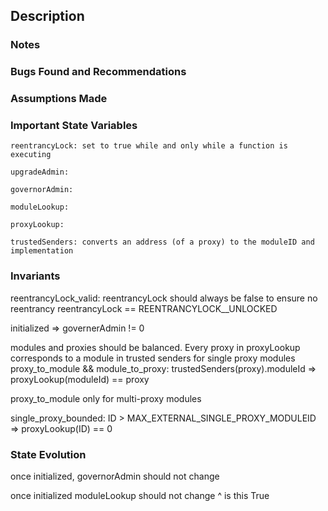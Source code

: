 ## Description
### Notes
### Bugs Found and Recommendations
### Assumptions Made

### Important State Variables
    reentrancyLock: set to true while and only while a function is executing

    upgradeAdmin:

    governorAdmin:

    moduleLookup:

    proxyLookup:

    trustedSenders: converts an address (of a proxy) to the moduleID and implementation

### Invariants
reentrancyLock_valid: reentrancyLock should always be false to ensure no reentrancy
    reentrancyLock == REENTRANCYLOCK__UNLOCKED

initialized => governerAdmin != 0

modules and proxies should be balanced. Every proxy in proxyLookup corresponds to a module in trusted senders
for single proxy modules
proxy_to_module && module_to_proxy:
    trustedSenders(proxy).moduleId => proxyLookup(moduleId) == proxy

proxy_to_module only for multi-proxy modules

single_proxy_bounded:
    ID > MAX_EXTERNAL_SINGLE_PROXY_MODULEID => proxyLookup(ID) == 0



### State Evolution 

once initialized, governorAdmin should not change

once initialized moduleLookup should not change
    ^ is this True